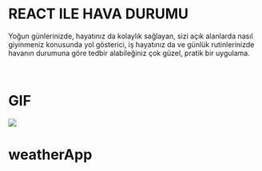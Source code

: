 <h1>REACT ILE HAVA DURUMU</h1>
</hr>
<p>Yoğun günlerinizde, hayatınız da kolaylık  sağlayan, sizi açık alanlarda nasıl giyinmeniz konusunda yol gösterici,
 iş hayatınız da ve günlük rutinlerinizde havanın durumuna göre tedbir alabileğiniz çok güzel, pratik bir uygulama.</p>
 </br>
 <h1>GIF</h1>
 </hr>

 ![](Weather.gif)

# weatherApp

